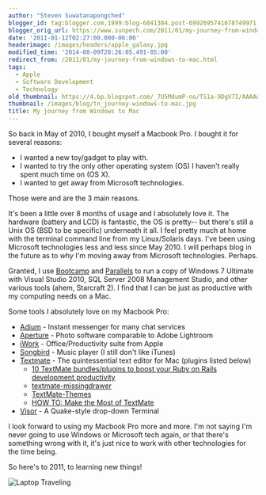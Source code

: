 ```yaml
---
author: "Steven Suwatanapongched"
blogger_id: tag:blogger.com,1999:blog-6841384.post-6992695741678749971
blogger_orig_url: https://www.sunpech.com/2011/01/my-journey-from-windows-to-mac.html
date: '2011-01-12T02:27:00.000-06:00'
headerimage: /images/headers/apple_galaxy.jpg
modified_time: '2014-08-09T20:26:05.491-05:00'
redirect_from: /2011/01/my-journey-from-windows-to-mac.html
tags:
  - Apple
  - Software Development
  - Technology
old_thumbnail: https://4.bp.blogspot.com/_7U5MdumP-no/TS1a-9DgV7I/AAAAAAAAfLg/B20G9RlSsFs/s800/IMG_2979.jpg
thumbnail: /images/blog/tn_journey-windows-to-mac.jpg
title: My journey from Windows to Mac
---
```



So back in May of 2010, I bought myself a Macbook Pro.  I bought it for several reasons:

* I wanted a new toy/gadget to play with.
* I wanted to try the only other operating system (OS) I haven't really spent much time on (OS X).
* I wanted to get away from Microsoft technologies.


Those were and are the 3 main reasons.

It's been a little over 8 months of usage and I absolutely love it.  The hardware (battery and LCD) is fantastic, the OS is pretty-- but there's still a Unix OS (BSD to be specific) underneath it all.  I feel pretty much at home with the terminal command line from my Linux/Solaris days.  I've been using Microsoft technologies less and less since May 2010.  I will perhaps blog in the future as to <i>why</i> I'm moving away from Microsoft technologies.  Perhaps.

Granted, I use [Bootcamp](https://en.wikipedia.org/wiki/Boot_Camp_(software)) and [Parallels](https://www.parallels.com/) to run a copy of Windows 7 Ultimate with Visual Studio 2010, SQL Server 2008 Management Studio, and other various tools (ahem, Starcraft 2).  I find that I can be just as productive with my computing needs on a Mac.

Some tools I absolutely love on my Macbook Pro:


* [Adium](https://adium.im/) - Instant messenger for many chat services
* [Aperture](https://www.apple.com/aperture/) - Photo software comparable to Adobe Lightroom
* [iWork](https://www.apple.com/iwork/) - Office/Productivity suite from Apple
* [Songbird](https://getsongbird.com/) - Music player (I still don't like iTunes)
* [Textmate](https://macromates.com/) - The quintessential text editor for Mac (plugins listed below)
  * [10 TextMate bundles/plugins to boost your Ruby on Rails development productivity](https://adventuresincoding.com/2010/05/10-textmate-bundlesplugins-to-boost-your-ruby-on-rails-development-productivity)
  * [textmate-missingdrawer](https://github.com/jezdez/textmate-missingdrawer)
  * [TextMate-Themes](https://github.com/filmgirl/TextMate-Themes)
  * [HOW TO: Make the Most of TextMate](https://mashable.com/2010/12/23/textmate-guide/?utm_source=feedburner&amp;utm_medium=feed&amp;utm_campaign=Feed:+Mashable+(Mashable))
* [Visor](https://visor.binaryage.com/) - A Quake-style drop-down Terminal


I look forward to using my Macbook Pro more and more.  I'm not saying I'm never going to use Windows or Microsoft tech again, or that there's something wrong with it, it's just nice to work with other technologies for the time being.

So here's to 2011, to learning new things!

![Laptop Traveling](/images/blog/IMG_2979.jpg)